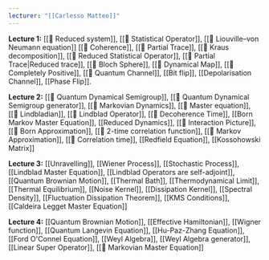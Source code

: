 ```yaml
---
lecturer: "[[Carlesso Matteo]]"
---
```

**Lecture 1:** [[📘 Reduced system]], [[📘 Statistical Operator]], [[📗 Liouville–von Neumann equation]] [[📘 Coherence]], [[📘 Partial Trace]], [[📘 Kraus decomposition]], [[📘 Reduced Statistical Operator]], [[📘 Partial Trace|Reduced trace]], [[📘 Bloch Sphere]], [[📘 Dynamical Map]], [[📘 Completely Positive]], [[📘 Quantum Channel]], [[Bit flip]], [[Depolarisation Channel]], [[Phase Flip]].

**Lecture 2:** [[📘 Quantum Dynamical Semigroup]], [[📘 Quantum Dynamical Semigroup generator]], [[📘 Markovian Dynamics]], [[📘 Master equation]], [[📘 Lindbladian]], [[📘 Lindblad Operator]], [[📘 Decoherence Time]], [[Born Markov Master Equation]], [[Reduced Dynamics]], [[📘 Interaction Picture]], [[📘 Born Approximation]], [[📘 2-time correlation function]], [[📘 Markov Approximation]], [[📘 Correlation time]], [[Redfield Equation]], [[Kossohowski Matrix]]

**Lecture 3:** [[Unravelling]], [[Wiener Process]], [[Stochastic Process]], [[Lindblad Master Equation]], [[Lindblad Operators are self-adjoint]], [[Quantum Brownian Motion]], [[Thermal Bath]], [[Thermodynamical Limit]], [[Thermal Equilibrium]], [[Noise Kernel]], [[Dissipation Kernel]], [[Spectral Density]], [[Fluctuation Dissipation Theorem]], [[KMS Conditions]], [[Caldeira Legget Master Equation]]

**Lecture 4:** [[Quantum Brownian Motion]], [[Effective Hamiltonian]], [[Wigner function]], [[Quantum Langevin Equation]], [[Hu-Paz-Zhang Equation]], [[Ford O'Connel Equation]], [[Weyl Algebra]], [[Weyl Algebra generator]], [[Linear Super Operator]], [[📘 Markovian Master Equation]]